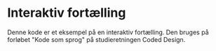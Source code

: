 # Interaktiv fortælling
Denne kode er et eksempel på en interaktiv fortælling. Den bruges på forløbet "Kode som sprog" på studieretningen Coded Design.
